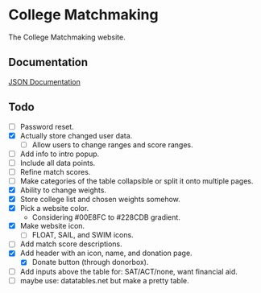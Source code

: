 # College Matchmaking
The College Matchmaking website.
## Documentation
[JSON Documentation](https://docs.google.com/document/d/1eRywNeOZg6bmokPfr1w0Q88CdCXvMOuLnuUajdLSmAc/edit?usp=sharing)
## Todo
- [ ] Password reset.
- [x] Actually store changed user data.
  - [ ] Allow users to change ranges and score ranges.
- [ ] Add info to intro popup.
- [ ] Include all data points.
- [ ] Refine match scores.
- [ ] Make categories of the table collapsible or split it onto multiple pages.
- [x] Ability to change weights.
- [x] Store college list and chosen weights somehow.
- [x] Pick a website color.
  - Considering #00E8FC to #228CDB gradient.
- [x] Make website icon.
  - [ ] FLOAT, SAIL, and SWIM icons.
- [ ] Add match score descriptions.
- [x] Add header with an icon, name, and donation page.
  - [x] Donate button (through donorbox).
- [ ] Add inputs above the table for: SAT/ACT/none, want financial aid.
- [ ] maybe use: datatables.net but make a pretty table.
